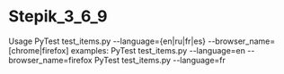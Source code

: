 # Stepik_3_6_9

Usage
PyTest test_items.py --language={en|ru|fr|es} --browser_name=[chrome|firefox]
examples:
PyTest test_items.py --language=en --browser_name=firefox
PyTest test_items.py --language=fr
